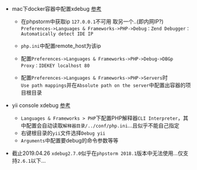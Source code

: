 * mac下docker容器中配置xdebug [参考](https://www.jianshu.com/p/b04c4e2c3845)
    * 在phpstorm中获取ip `127.0.0.1`不可用 取另一个..(即内网IP?)
    `Preferences->Languages & Frameworks->PHP->Debug：Zend Debugger：Automatically detect IDE IP`
    
    * `php.ini`中配置remote_host为该ip
    * 配置`Preferences->Languages & Frameworks->PHP->Debug->DBGp Proxy：IDEKEY localhost 80`
    * 配置`Preferences->Languages & Frameworks->PHP->Servers`时  
    `Use path mappings`并在`Absolute path on the server`中配置出容器的项目根目录

* yii console xdebug [参考](https://stackoverflow.com/questions/16589106/debug-yii-console-application-in-phpstorm)
    * `Languages & Frameworks > PHP`下配置PHP解释器`CLI Interpreter`，其中配置会自动读取`解释器目录/../conf/php.ini`...且似乎不能自己指定
    * 右键根目录的`yii`文件选择`Debug yii`
    * `Arguments`中配置要debug的命令参数等等

* 截止2019.04.26 `xdebug2.7.0`似乎在`phpstorm 2018.1`版本中无法使用...仅支持`2.6.1`以下...